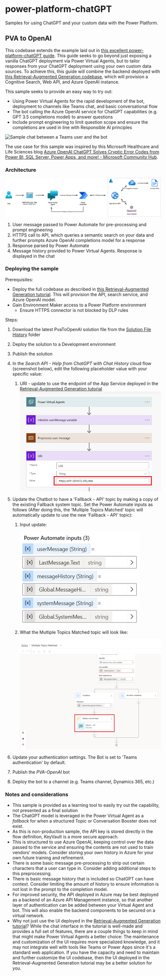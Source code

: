 # power-platform-chatGPT

Samples for using ChatGPT and your custom data with the Power Platform.

## PVA to OpenAI

This codebase extends the example laid out in [this excellent power-platform-chatGPT guide](https://github.com/mathyousee/power-platform-chatGPT). This guide seeks to go beyond just exposing a vanilla ChatGPT deployment via Power Virtual Agents, but to tailor responses from your ChatGPT deployment using your own custom data sources. To achieve this, this guide will combine the backend deployed with [this Retrieval-Augmented Generation codebase](https://github.com/Azure-Samples/azure-search-openai-demo), which will provision a Cognitive Search, Web API, and Azure OpenAI instance.

This sample seeks to provide an easy way to try out:

- Using Power Virtual Agents for the rapid development of the bot, deployment to channels like Teams chat, and basic conversational flow
- The bot calling the Azure OpenAI service for ChatGPT capabilities (e.g. GPT 3.5 completions model) to answer questions
- Include prompt engineering to limit question scope and ensure the completions are used in line with Responsible AI principles

![Sample chat between a Teams user and the bot](./images/buster-bot-sample.png)

The use case for this sample was inspired by this Microsoft Healthcare and Life Sciences blog [Azure OpenAI ChatGPT Solves Cryptic Error Codes from Power BI, SQL Server, Power Apps, and more! - Microsoft Community Hub](https://techcommunity.microsoft.com/t5/healthcare-and-life-sciences/azure-openai-chatgpt-solves-cryptic-error-codes-from-power-bi/ba-p/3803661).

### Architecture

![Architecture using Power Virtual Agents, Power Automate, and Azure OpenAI Service](./images/OpenAI_Chatbot_PVA.png)

1. User message passed to Power Automate for pre-processing and prompt engineering
2. HTTPS call to API, which queries a semantic search on your data and further prompts Azure OpenAI completions model for a response
3. Response parsed by Power Automate
4. Message history provided to Power Virtual Agents. Response is displayed in the chat

### Deploying the sample

Prerequisites:

- Deploy the full codebase as described in [this Retrieval-Augmented Generation tutorial](https://github.com/Azure-Samples/azure-search-openai-demo). This will provision the API, search service, and Azure OpenAI model.
- Gain Environment Maker access to a Power Platform environment
  - Ensure HTTPS connector is not blocked by DLP rules

Steps:

1. Download the latest PvaToOpenAI solution file from the [Solution File History](/solution-file-history/) folder
2. Deploy the solution to a Development environment
3. Publish the solution
4. In the _Search API - Help from ChatGPT with Chat History_ cloud flow (screenshot below), edit the following placeholder value with your specific value:

   1. URI - update to use the endpoint of the App Service deployed in the [Retrieval-Augmented Generation tutorial](https://github.com/Azure-Samples/azure-search-openai-demo)
      ![Screenshot depicting the steps of the sample cloud flow where customer-specific values are required](./images/uri-update.png)

5. Update the Chatbot to have a 'Fallback - API' topic by making a copy of the existing Fallback system topic. Set the Power Automate inputs as follows (After doing this, the 'Multiple Topics Matched' topic will automatically update to use the new 'Fallback - API' topic):

   1. Input update:

      ![Power Automate inputs](./images/input-update.png)

   2. What the Multiple Topics Matched topic will look like:
   
      ![Multiple Topics Matched](./images/topic-update.png)

6. Update your authentication settings. The Bot is set to 'Teams authentication' by default.
7. Publish the _PVA-OpenAI_ bot
8. Deploy the bot to a channel (e.g. Teams channel, Dynamics 365, etc.)

### Notes and considerations

- This sample is provided as a learning tool to easily try out the capability, not presented as a final solution
- The ChatGPT model is leveraged in the Power Virtual Agent as a _fallback_ for when a structured Topic or Conversation Booster does not exist.
- As this is non-production sample, the API key is stored directly in the flow definition, KeyVault is a more secure approach.
- This is structured to use Azure OpenAI, keeping control over the data passed to the service and ensuring the contents are not used to train vendors' models. Consider storing your own history in Azure for your own future training and refinement.
- There is some basic message pre-processing to strip out certain characters that a user can type in. Consider adding additional steps to this preprocessing.
- There is basic message history that is included so ChatGPT can have context. Consider limiting the amount of history to ensure information is not lost in the prompt to the completion model.
- For improved security, the API deployed in Azure may be best deployed as a backend of an Azure API Management instance, so that another layer of authentication can be added between your Virtual Agent and bot. This will also enable the backend components to be secured on a virtual network.
- Why not just use the UI deployed in the [Retrieval-Augmented Generation tutorial](https://github.com/Azure-Samples/azure-search-openai-demo)? While the chat interface in the tutorial is well-made and provides a full set of features, there are a couple things to keep in mind that might make Power Virtual Agents a better choice: The maintenance and customization of the UI requires more specialized knowledge, and it may not integrate well with tools like Teams or Power Apps since it's a standard web application. If you have the capacity and need to maintain and further customize the UI codebase, then the UI deployed in the Retrieval-Augmented Generation tutorial may be a better solution for you.
